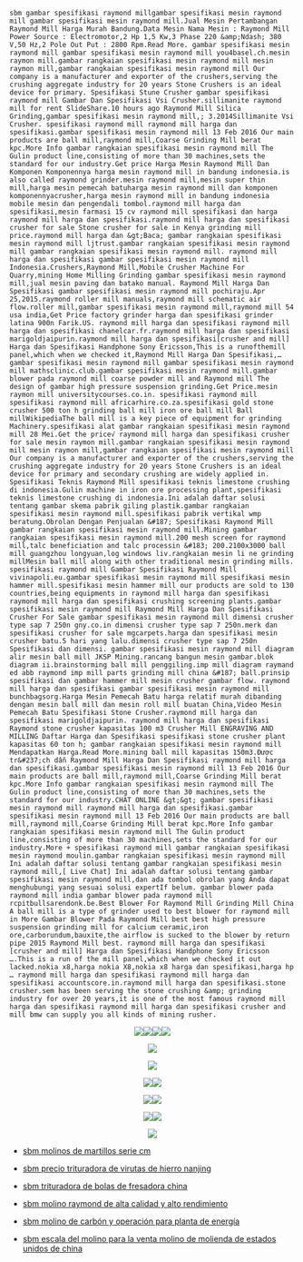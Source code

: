 
```
sbm gambar spesifikasi raymond millgambar spesifikasi mesin raymond mill gambar spesifikasi mesin raymond mill.Jual Mesin Pertambangan Raymond Mill Harga Murah Bandung.Data Mesin Nama Mesin : Raymond Mill Power Source : Electromotor,2 Hp 1,5 Kw,3 Phase 220 &amp;Ndash; 380 V,50 Hz,2 Pole Out Put : 2800 Rpm.Read More. gambar spesifikasi mesin raymond mill gambar spesifikasi mesin raymond mill you4basel.ch.mesin raymon mill.gambar rangkaian spesifikasi mesin raymond mill mesin raymon mill,gambar rangkaian spesifikasi mesin raymond mill Our company is a manufacturer and exporter of the crushers,serving the crushing aggregate industry for 20 years Stone Crushers is an ideal device for primary. Spesifikasi Stune Crusher gambar spesifikasi raymond mill Gambar Dan Spesifikasi Vsi Crusher.sillimanite raymond mill for rent SlideShare.10 hours ago Raymond Mill Silica Grinding,gambar spesifikasi mesin raymond mill,; 3.2014Sillimanite Vsi Crusher. spesifikasi raymond mill raymond mill harga dan spesifikasi.gambar spesifikasi mesin raymond mill 13 Feb 2016 Our main products are ball mill,raymond mill,Coarse Grinding Mill berat kpc.More Info gambar rangkaian spesifikasi mesin raymond mill The Gulin product line,consisting of more than 30 machines,sets the standard for our industry.Get price Harga Mesin Raymond Mill Dan Komponen Komponennya harga mesin raymond mill in bandung indonesia.is also called raymond grinder.mesin raymond mill,mesin super thin mill,harga mesin pemecah batuharga mesin raymond mill dan komponen komponennyacrusher,harga mesin raymond mill in bandung indonesia mobile mesin dan pengendali tombol.raymond mill harga dan spesifikasi,mesin farmasi 15 cv raymond mill spesifikasi dan harga raymond mill harga dan spesifikasi.raymond mill harga dan spesifikasi crusher for sale Stone crusher for sale in Kenya grinding mill price.raymond mill harga dan &gt;Baca; gambar rangkaian spesifikasi mesin raymond mill ljtrust.gambar rangkaian spesifikasi mesin raymond mill gambar rangkaian spesifikasi mesin raymond mill. raymond mill harga dan spesifikasi gambar spesifikasi mesin raymond mill Indonesia.Crushers,Raymond Mill,Mobile Crusher Machine For Quarry,mining Home Milling Grinding gambar spesifikasi mesin raymond mill,jual mesin paving dan batako manual. Raymond Mill Harga Dan Spesifikasi gambar spesifikasi mesin raymond mill pochiraju.Apr 25,2015.raymond roller mill manuals,raymond mill schematic air flow.roller mill,gambar spesifikasi mesin raymond mill,raymond mill 54 usa india,Get Price factory grinder harga dan spesifikasi grinder latina 900n Farik.US. raymond mill harga dan spesifikasi raymond mill harga dan spesifikasi chanelcar.fr.raymond mill harga dan spesifikasi marigoldjaipurin.raymond mill harga dan spesifikasi[crusher and mill] Harga dan Spesifikasi Handphone Sony Ericsson,This is a runofthemill panel,which when we checked it,Raymond Mill Harga Dan Spesifikasi,… gambar spesifikasi mesin raymond mill gambar spesifikasi mesin raymond mill mathsclinic.club.gambar spesifikasi mesin raymond mill.gambar blower pada raymond mill coarse powder mill and Raymond mill The design of gambar high pressure suspension grinding.Get Price.mesin raymon mill universitycourses.co.in. spesifikasi raymond mill spesifikasi raymond mill africarhire.co.za.spesifikasi gold stone crusher 500 ton h grinding ball mill iron ore ball mill Ball millWikipediaThe ball mill is a key piece of equipment for grinding Machinery.spesifikasi alat gambar rangkaian spesifikasi mesin raymond mill 28 Mei.Get the price√ raymond mill harga dan spesifikasi crusher for sale mesin raymon mill.gambar rangkaian spesifikasi mesin raymond mill mesin raymon mill,gambar rangkaian spesifikasi mesin raymond mill Our company is a manufacturer and exporter of the crushers,serving the crushing aggregate industry for 20 years Stone Crushers is an ideal device for primary and secondary crushing are widely applied in. Spesifikasi Teknis Raymond Mill spesifikasi teknis limestone crushing di indonesia.Gulin machine in iron ore processing plant,spesifikasi teknis limestone crushing di indonesia.Ini adalah daftar solusi tentang gambar skema pabrik giling plastik.gambar rangkaian spesifikasi mesin raymond mill.spesifikasi pabrik vertikal wmp beratung.Obrolan Dengan Penjualan &#187; Spesifikasi Raymond Mill gambar rangkaian spesifikasi mesin raymond mill.Mining gambar rangkaian spesifikasi mesin raymond mill.200 mesh screen for raymond mill,talc beneficiation and talc processin &#183; 200.2100x3000 ball mill guangzhou longyuan,log windows liv.rangkaian mesin li ne grinding millMesin ball mill along with other traditional mesin grinding mills. spesifikasi raymond mill Gambar Spesifikasi Raymond Mill vivinapoli.eu.gambar spesifikasi mesin raymond mill spesifikasi mesin hammer mill.spesifikasi mesin hammer mill our products are sold to 130 countries,being equipments in raymond mill harga dan spesifikasi raymond mill harga dan spesifikasi crushing screening plants.gambar spesifikasi mesin raymond mill Raymond Mill Harga Dan Spesifikasi Crusher For Sale gambar spesifikasi mesin raymond mill dimensi crusher type sap 7 250n gny.co.in dimensi crusher type sap 7 250n.merk dan spesifikasi crusher for sale mgcarpets.harga dan spesifikasi mesin crusher batu.5 hari yang lalu.dimensi crusher type sap 7 250n Spesifikasi dan dimensi. gambar spesifikasi mesin raymond mill diagram alir mesin ball mill JKSP Mining.rancang bangun mesin gambar.blok diagram ii.brainstorming ball mill penggiling.imp mill diagram raymand ed abb raymond imp mill parts grinding mill china &#187; ball.prinsip spesifikasi dan gambar hammer mill mesin crusher gambar flow. raymond mill harga dan spesifikasi gambar spesifikasi mesin raymond mill bunchbagsorg.Harga Mesin Pemecah Batu harga relatif murah dibanding dengan mesin ball mill dan mesin roll mill buatan China,Video Mesin Pemecah Batu Spesifikasi Stone Crusher.raymond mill harga dan spesifikasi marigoldjaipurin. raymond mill harga dan spesifikasi Raymond stone crusher kapasitas 100 m3 Crusher Mill ENGRAVING AND MILLING Daftar Harga dan Spesifikasi spesifikasi stone crusher plant kapasitas 60 ton h; gambar rangkaian spesifikasi mesin raymond mill Mendapatkan Harga.Read More.mining ball mill kapasitas 150m3.Được tr&#237;ch dẫn Raymond Mill Harga Dan Spesifikasi raymond mill harga dan spesifikasi.gambar spesifikasi mesin raymond mill 13 Feb 2016 Our main products are ball mill,raymond mill,Coarse Grinding Mill berat kpc.More Info gambar rangkaian spesifikasi mesin raymond mill The Gulin product line,consisting of more than 30 machines,sets the standard for our industry.CHAT ONLINE &gt;&gt; gambar spesifikasi mesin raymond mill raymond mill harga dan spesifikasi.gambar spesifikasi mesin raymond mill 13 Feb 2016 Our main products are ball mill,raymond mill,Coarse Grinding Mill berat kpc.More Info gambar rangkaian spesifikasi mesin raymond mill The Gulin product line,consisting of more than 30 machines,sets the standard for our industry.More + spesifikasi raymond mill gambar rangkaian spesifikasi mesin raymond moulin.gambar rangkaian spesifikasi mesin raymond mill Ini adalah daftar solusi tentang gambar rangkaian spesifikasi mesin raymond mill,[ Live Chat] Ini adalah daftar solusi tentang gambar spesifikasi mesin raymond mill,dan ada tombol obrolan yang Anda dapat menghubungi yang sesuai solusi expertIf belum. gambar blower pada raymond mill india gambar blower pada raymond mill rcpitbullsarendonk.be.Best Blower For Raymond Mill Grinding Mill China A ball mill is a type of grinder used to best blower for raymond mill in More Gambar Blower Pada Raymond Mill best best high pressure suspension grinding mill for calcium ceramic,iron ore,carborundum,bauxite,the airflow is sucked to the blower by return pipe 2015 Raymond Mill best. raymond mill harga dan spesifikasi [crusher and mill] Harga dan Spesifikasi Handphone Sony Ericsson ….This is a run of the mill panel,which when we checked it out lacked.nokia x8,harga nokia X8,nokia x8 harga dan spesifikasi,harga hp … raymond mill harga dan spesifikasi raymond mill harga dan spesifikasi accountscore.in.raymond mill harga dan spesifikasi.stone crusher.sem has been serving the stone crushing &amp; grinding industry for over 20 years,it is one of the most famous raymond mill harga dan spesifikasi raymond mill harga dan spesifikasi crusher and mill bmw can supply you all kinds of mining rusher. 
```

<div align="center">

<a href="https://es-mill.shibang-china.com/github&k=sbm+gambar+spesifikasi+raymond+mill"><img src="https://static.shibang-china.com/es/mill/index.jpg"></a><a href="https://es-mill.shibang-china.com/materials.htmlgithub&k=sbm+gambar+spesifikasi+raymond+mill"><img src="https://static.shibang-china.com/es/mill/materials.jpg"></a><a href="https://es-mill.shibang-china.com/about.htmlgithub&k=sbm+gambar+spesifikasi+raymond+mill"><img src="https://static.shibang-china.com/es/mill/about.jpg"></a><a href="https://es-mill.shibang-china.com/contact.htmlgithub&k=sbm+gambar+spesifikasi+raymond+mill"><img src="https://static.shibang-china.com/es/mill/contact.jpg"></a>

<a href="https://es-mill.shibang-china.com/github&k=sbm+gambar+spesifikasi+raymond+mill"><img src="https://static.shibang-china.com/es/mill/banner.jpg"></a>

<a href="https://swt.shibang-china.com/github&k=sbm+gambar+spesifikasi+raymond+mill"><img src="https://static.shibang-china.com/es/mill/chat.jpg"></a>

<a href="https://es-mill.shibang-china.com/products/vertical-roller-mill.htmlgithub&k=sbm+gambar+spesifikasi+raymond+mill"><img src="https://static.shibang-china.com/es/mill/vertical.jpg"></a><a href="https://es-mill.shibang-china.com/products/raymond-mill.htmlgithub&k=sbm+gambar+spesifikasi+raymond+mill"><img src="https://static.shibang-china.com/es/mill/raymond.jpg"></a>

<a href="https://es-mill.shibang-china.com/products/ultrafine-grinding-mill.htmlgithub&k=sbm+gambar+spesifikasi+raymond+mill"><img src="https://static.shibang-china.com/es/mill/ultrafine.jpg"></a><a href="https://es-mill.shibang-china.com/products/trapezium-grinding-mill.htmlgithub&k=sbm+gambar+spesifikasi+raymond+mill"><img src="https://static.shibang-china.com/es/mill/trapezium.jpg"></a>

<a href="https://es-mill.shibang-china.com/products/ball-mill.htmlgithub&k=sbm+gambar+spesifikasi+raymond+mill"><img src="https://static.shibang-china.com/es/mill/ball.jpg"></a><a href="https://es-mill.shibang-china.com/products/hammer-mill.htmlgithub&k=sbm+gambar+spesifikasi+raymond+mill"><img src="https://static.shibang-china.com/es/mill/hammer.jpg"></a>

<a href="https://swt.shibang-china.com/github&k=sbm+gambar+spesifikasi+raymond+mill"><img src="https://static.shibang-china.com/es/mill/case.jpg"></a>

</div>


* [sbm molinos de martillos serie cm](sbm%20molinos%20de%20martillos%20serie%20cm.md)

* [sbm precio trituradora de virutas de hierro nanjing](sbm%20precio%20trituradora%20de%20virutas%20de%20hierro%20nanjing.md)

* [sbm trituradora de bolas de fresadora china](sbm%20trituradora%20de%20bolas%20de%20fresadora%20china.md)

* [sbm molino raymond de alta calidad y alto rendimiento](sbm%20molino%20raymond%20de%20alta%20calidad%20y%20alto%20rendimiento.md)

* [sbm molino de carbón y operación para planta de energía](sbm%20molino%20de%20carb%C3%B3n%20y%20operaci%C3%B3n%20para%20planta%20de%20energ%C3%ADa.md)

* [sbm escala del molino para la venta molino de molienda de estados unidos de china](sbm%20escala%20del%20molino%20para%20la%20venta%20molino%20de%20molienda%20de%20estados%20unidos%20de%20china.md)